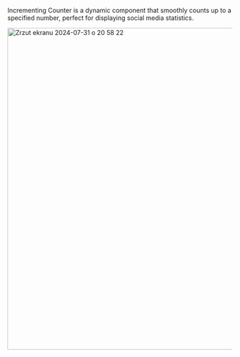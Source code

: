 Incrementing Counter is a dynamic component that smoothly counts up to a specified number, perfect for displaying social media statistics.

<img width="721" alt="Zrzut ekranu 2024-07-31 o 20 58 22" src="https://github.com/user-attachments/assets/845df79d-bd04-43bc-8f8b-b8f042336882">
